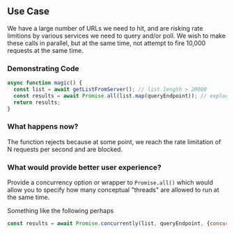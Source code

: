 ## Use Case
We have a large number of URLs we need to hit, and are risking rate limitions by various services we need to query and/or poll.
We wish to make these calls in parallel, but at the same time, not attempt to fire 10,000 requests at the same time.

### Demonstrating Code
```javascript
async function magic() {
  const list = await getListFromServer(); // list.length > 20000
  const results = await Promise.all(list.map(queryEndpoint)); // explodes after a while because requests start to fail with rate limitation
  return results;
}
```

### What happens now?
The function rejects because at some point, we reach the rate limitation of N requests per second and are blocked.

### What would provide better user experience?
Provide a concurrency option or wrapper to `Promise.all()` which would allow you to specify how many conceptual "threads" are allowed to run at the same time.

Something like the following perhaps

```javascript
const results = await Promise.concurrently(list, queryEndpoint, {concurrency: 5}); // only 5 queryEndpoint calls may run at any one time.
```

